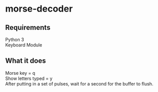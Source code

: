 # morse-decoder

## Requirements
Python 3  
Keyboard Module

## What it does
Morse key = q  
Show letters typed = y  
After putting in a set of pulses, wait for a second for the buffer to flush.
